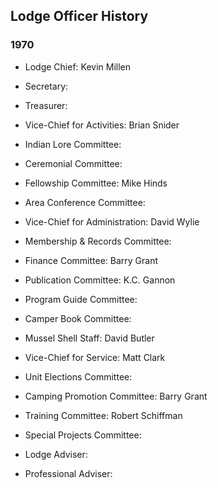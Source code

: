 ## Lodge Officer History

### 1970
* Lodge Chief: Kevin Millen
* Secretary: 
* Treasurer: 

* Vice-Chief for Activities: Brian Snider
* Indian Lore Committee:  
* Ceremonial Committee: 
* Fellowship Committee: Mike Hinds
* Area Conference Committee: 

* Vice-Chief for Administration: David Wylie
* Membership & Records Committee:
* Finance Committee: Barry Grant
* Publication Committee: K.C. Gannon
* Program Guide Committee: 
* Camper Book Committee: 
* Mussel Shell Staff: David Butler

* Vice-Chief for Service: Matt Clark
* Unit Elections Committee: 
* Camping Promotion Committee: Barry Grant
* Training Committee: Robert Schiffman
* Special Projects Committee: 

* Lodge Adviser: 
* Professional Adviser: 